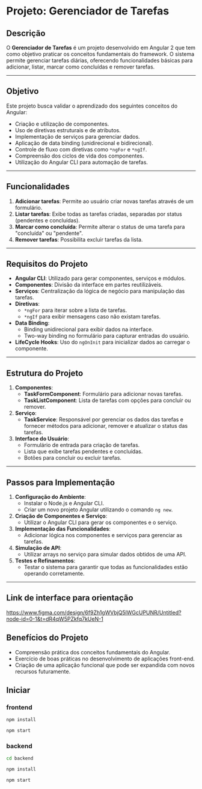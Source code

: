 # **Projeto: Gerenciador de Tarefas**

## **Descrição**
O **Gerenciador de Tarefas** é um projeto desenvolvido em Angular 2 que tem como objetivo praticar os conceitos fundamentais do framework. O sistema permite gerenciar tarefas diárias, oferecendo funcionalidades básicas para adicionar, listar, marcar como concluídas e remover tarefas.

---

## **Objetivo**
Este projeto busca validar o aprendizado dos seguintes conceitos do Angular:
- Criação e utilização de componentes.
- Uso de diretivas estruturais e de atributos.
- Implementação de serviços para gerenciar dados.
- Aplicação de data binding (unidirecional e bidirecional).
- Controle de fluxo com diretivas como `*ngFor` e `*ngIf`.
- Compreensão dos ciclos de vida dos componentes.
- Utilização do Angular CLI para automação de tarefas.

---

## **Funcionalidades**
1. **Adicionar tarefas**: Permite ao usuário criar novas tarefas através de um formulário.
2. **Listar tarefas**: Exibe todas as tarefas criadas, separadas por status (pendentes e concluídas).
3. **Marcar como concluída**: Permite alterar o status de uma tarefa para "concluída" ou "pendente".
4. **Remover tarefas**: Possibilita excluir tarefas da lista.

---

## **Requisitos do Projeto**
- **Angular CLI**: Utilizado para gerar componentes, serviços e módulos.
- **Componentes**: Divisão da interface em partes reutilizáveis.
- **Serviços**: Centralização da lógica de negócio para manipulação das tarefas.
- **Diretivas**:
  - `*ngFor` para iterar sobre a lista de tarefas.
  - `*ngIf` para exibir mensagens caso não existam tarefas.
- **Data Binding**:
  - Binding unidirecional para exibir dados na interface.
  - Two-way binding no formulário para capturar entradas do usuário.
- **LifeCycle Hooks**: Uso do `ngOnInit` para inicializar dados ao carregar o componente.

---

## **Estrutura do Projeto**
1. **Componentes**:
   - **TaskFormComponent**: Formulário para adicionar novas tarefas.
   - **TaskListComponent**: Lista de tarefas com opções para concluir ou remover.
2. **Serviço**:
   - **TaskService**: Responsável por gerenciar os dados das tarefas e fornecer métodos para adicionar, remover e atualizar o status das tarefas.
3. **Interface do Usuário**:
   - Formulário de entrada para criação de tarefas.
   - Lista que exibe tarefas pendentes e concluídas.
   - Botões para concluir ou excluir tarefas.

---

## **Passos para Implementação**
1. **Configuração do Ambiente**:
   - Instalar o Node.js e Angular CLI.
   - Criar um novo projeto Angular utilizando o comando `ng new`.
2. **Criação de Componentes e Serviço**:
   - Utilizar o Angular CLI para gerar os componentes e o serviço.
3. **Implementação das Funcionalidades**:
   - Adicionar lógica nos componentes e serviços para gerenciar as tarefas.
4. **Simulação de API**:
   - Utilizar arrays no serviço para simular dados obtidos de uma API.
5. **Testes e Refinamentos**:
   - Testar o sistema para garantir que todas as funcionalidades estão operando corretamente.

---
## **Link de interface para orientação**
https://www.figma.com/design/6f9Zh1gWVbjQ5lWGcUPUNR/Untitled?node-id=0-1&t=dR4qW5PZkfq7kUeN-1

## **Benefícios do Projeto**
- Compreensão prática dos conceitos fundamentais do Angular.
- Exercício de boas práticas no desenvolvimento de aplicações front-end.
- Criação de uma aplicação funcional que pode ser expandida com novos recursos futuramente.

## **Iniciar**

### **frontend**
```bash
npm install
```

```bash
npm start
```

### **backend**
```bash
cd backend
```

```bash
npm install
```

```bash
npm start
```

